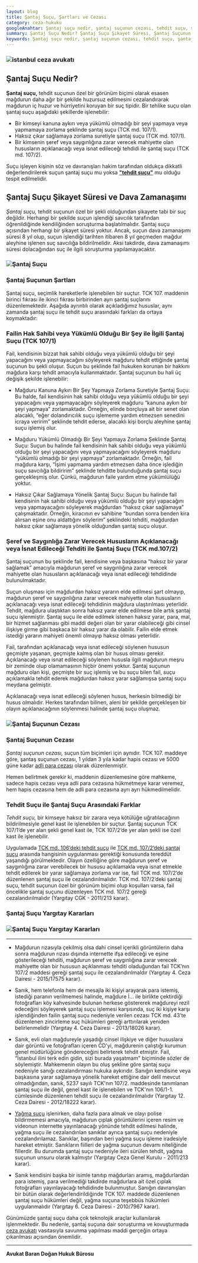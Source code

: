 ```yaml
---
layout: blog
title: Şantaj Suçu, Şartları ve Cezası
category: ceza-hukuku
googleAnahtar: Şantaj suçu nedir, şantaj suçunun cezası, tehdit suçu, şantaj suçu yargıtay kararları, hukuk bürosu, ceza avukatı, ağır ceza avukatı, istanbul avukat, istanbul ceza avukatı
summary: Şantaj Suçu Nedir? Şantaj Suçu Şikayet Süresi, Şantaj Suçunun Şartları, Şantaj Suçu Dava Zamanaşımı, Tehdit Suçu ile Şantaj Suçu Arasındaki Farklar, Şantaj Suçunun Cezası, Şantaj Suçu Yargıtay Kararları ve Ceza Avukatı
keywords: Şantaj suçu nedir, şantaj suçunun cezası, tehdit suçu, şantaj suçu yargıtay kararları, hukuk bürosu, ceza avukatı, ağır ceza avukatı, istanbul avukat, istanbul ceza avukatı, bahçelievler avukat, 
---
```


### ![istanbul ceza avukatı](https://camo.githubusercontent.com/f24abcba8f58bb01aef0b92787e06b188fde43a5/687474703a2f2f692e68697a6c69726573696d2e636f6d2f704244455a6e2e6a7067 "Ceza Avukatı")



## Şantaj Suçu Nedir?

**Şantaj suçu,** tehdit suçunun özel bir görünüm biçimi olarak esasen mağdurun daha ağır bir şekilde huzursuz edilmesini cezalandırarak mağdurun iç huzur ve hürriyetini koruyan bir suç tipidir. Bir tehlike suçu olan şantaj suçu aşağıdaki şekillerde işlenebilir:

*	Bir kimseyi kanuna aykırı veya yükümlü olmadığı bir şeyi yapmaya veya yapmamaya zorlama şeklinde şantaj suçu (TCK md. 107/1).
* Haksız çıkar sağlamaya zorlama suretiyle şantaj suçu (TCK md. 107/1).
*	Bir kimsenin şeref veya saygınlığına zarar verecek mahiyette olan hususların açıklanacağı veya isnat edileceği tehdidi ile şantaj suçu (TCK md. 107/2). 

Suçu işleyen kişinin söz ve davranışları hakim tarafından oldukça dikkatli değerlendirilerek suçun şantaj suçu mu yoksa [**"tehdit suçu"**](https://barandogan.av.tr/blog/ceza-hukuku/tehdit-sucu-sartlari-cezasi.html)  mu olduğu tespit edilmelidir. 

## Şantaj Suçu Şikayet Süresi ve Dava Zamanaşımı

*Şantaj suçu,* tehdit suçunun özel bir şekli olduğundan şikayete tabi bir suç değildir. Herhangi bir şekilde suçun işlendiği savcılık tarafından öğrenildiğinde kendiliğinden soruşturma başlatılmalıdır.  Şantaj suçu açısından herhangi bir şikayet süresi yoktur. Ancak, suçun dava zamanaşımı süresi 8 yıl olup, suçun işlendiği tarihten itibaren 8 yıl geçmeden mağdur aleyhine işlenen suç savcılığa bildirilmelidir. Aksi takdirde, dava zamanaşımı süresi dolacağından suç ile ilgili soruşturma yapılamayacaktır.

### ![Şantaj Suçu](https://camo.githubusercontent.com/6f038d54750a2e75324d5a89abbd1f91c08eb39e/687474703a2f2f692e68697a6c69726573696d2e636f6d2f6a33336d71722e6a7067 "Şantaj Suçu Nedir")

### Şantaj Suçunun Şartları

Şantaj suçu, seçimlik hareketlerle işlenebilen bir suçtur. TCK 107. maddenin birinci fıkrası ile ikinci fıkrası birbirinden ayrı şantaj suçlarını düzenlemektedir. Aşağıda ayrıntılı olarak açıkladığımız hususlar, aynı zamanda şantaj suçu ile tehdit suçu arasındaki farkları da ortaya koymaktadır: 

### Failin Hak Sahibi veya Yükümlü Olduğu Bir Şey ile İlgili Şantaj Suçu (TCK 107/1)

Fail, kendisinin bizzat hak sahibi olduğu veya yükümlü olduğu bir şeyi yapacağını veya yapmayacağını söyleyerek mağduru tehdit ettiğinde şantaj suçunun bu şekli oluşur.  Suçun bu şeklinde fail hukuken korunan bir hakkını mağdura karşı tehdit amacıyla kullanmaktadır. Şantaj suçunun bu hali üç değişik şekilde işlenebilir:

-	Mağduru Kanuna Aykırı Bir Şey Yapmaya Zorlama Suretiyle Şantaj Suçu: Bu halde, fail kendisinin hak sahibi olduğu veya yükümlü olduğu bir şeyi yapacağını veya yapmayacağını söyleyerek mağduru “kanuna aykırı bir şeyi yapmaya” zorlamaktadır.  Örneğin, elinde borçluya ait bir senet olan alacaklı, “eğer dolandırıcılık suçu işlememe yardım etmezsen senedini icraya veririm” şeklinde tehdit ederse, alacaklı kişi borçlu aleyhine şantaj suçu işlemiş olur.		              

-	Mağduru Yükümlü Olmadığı Bir Şeyi Yapmaya Zorlama Şeklinde Şantaj Suçu: Suçun bu halinde fail kendisinin hak sahibi olduğu veya yükümlü olduğu bir şeyi yapacağını veya yapmayacağını söyleyerek mağduru “yükümlü olmadığı bir şeyi yapmaya” zorlamaktadır. Örneğin, fail mağdura karşı, “İşimi yapmama yardım etmezsen daha önce işlediğin suçu savcılığa bildiririm” şeklinde tehditte bulunduğunda şantaj suçu gerçekleşmiş olur.  Çünkü, mağdurun faile yardım etme yükümlülüğü yoktur. 	

-	Haksız Çıkar Sağlamaya Yönelik Şantaj Suçu: Suçun bu halinde fail kendisinin hak sahibi olduğu veya yükümlü olduğu bir şeyi yapacağını veya yapmayacağını söyleyerek mağdurdan “haksız çıkar sağlamaya” çalışmaktadır. Örneğin, kiracının ev sahibine “bundan sonra benden kira alırsan eşine onu aldattığını söylerim” şeklindeki tehditi, mağdurdan haksız çıkar sağlamaya yönelik olduğundan şantaj suçu oluşur.

### Şeref ve Saygınlığa Zarar Verecek Hususların Açıklanacağı veya İsnat Edileceği Tehditi ile Şantaj Suçu (TCK md.107/2)

Şantaj suçunun bu şeklinde fail, kendisine veya başkasına “haksız bir yarar sağlamak” amacıyla mağdurun şeref ve saygınlığına zarar verecek mahiyette olan hususların açıklanacağı veya isnat edileceği tehdidinde bulunulmaktadır.

Suçun oluşması için mağdurdan haksız yararın elde edilmesi şart olmayıp, mağdurun şeref ve saygınlığına zarar verecek mahiyette olan hususların açıklanacağı veya isnat edileceği tehdidinin mağdura ulaştırılması yeterlidir. Tehdit, mağdura ulaştıktan sonra haksız yarar elde edilmese bile artık şantaj suçu işlenmiştir. Şantaj suçu ile elde edilmek istenen haksız yarar, para, mal, bir hizmet sağlanması gibi maddi değeri olan bir yarar olabileceği gibi cinsel ilişkiye girme gibi başkaca bir haksız yarar da olabilir. Failin elde etmek istediği yararın mahiyeti önemli olmayıp haksız olması yeterlidir.

Fail, tarafından açıklanacağı veya isnat edileceği söylenen hususun geçmişte yaşanan, geçmişte kalmış olan bir husus olması gerekir. Açıklanacağı veya isnat edileceği söylenen hususla ilgili mağdurun meşru bir zeminde olup olamamasının hiçbir önemi yoktur. Şantaj suçunun mağduru olan kişi, geçmişte bir suç işlemiş ve bu suçu bilen fail, suçu açıklamakla tehdit ederek mağdurdan haksız yarar sağlamışsa şantaj suçu meydana gelmiştir. 

Açıklanacağı veya isnat edileceği söylenen husus, herkesin bilmediği bir husus olmalıdır. Herkes tarafından bilinen, aleni bir şekilde gerçekleşen bir olayın açıklanacağının söylenmesi halinde şantaj suçu oluşmaz. 

### ![Şantaj Suçunun Cezası](https://camo.githubusercontent.com/a77294eb0e457ebb54472f5c65968eb969ec5508/687474703a2f2f692e68697a6c69726573696d2e636f6d2f4538386b4e7a2e6a7067 "Şantaj Suçunun Cezası")

### Şantaj Suçunun Cezası 

*Şantaj suçunun cezası,* suçun tüm biçimleri için aynıdır. TCK 107. maddeye göre, şantaş suçunun cezası, 1 yıldan 3 yıla kadar hapis cezası ve 5000 güne kadar [adli para cezası](https://barandogan.av.tr/blog/ceza-hukuku/adli-para-cezasi.html) olarak düzenlenmiştir.

Hemen belirtmek gerekir ki, maddenin düzenlemesine göre mahkeme, sadece hapis cezası veya adli para cezasına hükmetmeye karar veremez, hem hapis cezasına hem de adli para cezasına ayrı ayrı hükmedilmelidir.

### Tehdit Suçu ile Şantaj Suçu Arasındaki Farklar

*Tehdit suçu,* bir kimseye haksız bir zarara veya kötülüğe uğratılacağının bildirilmesiyle genel kast ile işlenebilen bir suçtur. Şantaj suçunun TCK 107/1’de yer alan şekli genel kast ile, TCK 107/2’de yer alan şekli ise özel kast ile işlenebilir.

Uygulamada [TCK md. 106’deki tehdit suçu](http://www.turkhukuksitesi.com/mevzuat.php?mid=3937) ile  [TCK md. 107/2’deki şantaj suçu](http://www.turkhukuksitesi.com/mevzuat.php?mid=3938) arasında hangisinin uygulanması gerektiği konusunda tereddüt yaşandığı görülmektedir. Olayın özelliğine göre mağdurun şeref ve saygınlığına zarar verebilecek bir hususu açıklamakla veya isnat etmekle tehdit edilerek  bir yarar sağlamaya zorlama var ise, fail TCK md. 107/2’de düzenlenen şantaj suçu ile cezalandırılmalıdır. TCK md. 107/2’deki şantaj suçu, tehdit suçunun özel bir görünüm biçimi olup koşulları varsa, fail öncelikle şantaj suçunu düzenleyen TCK md. 107/2 gereği cezalandırılmalıdır (Yargıtay CGK - 2011/213 karar).

### Şantaj Suçu Yargıtay Kararları

### ![Şantaj Suçu Yargıtay Kararları](https://camo.githubusercontent.com/2bc8da8b8d1ebe39ca79a8a70d005204bc4900a7/687474703a2f2f692e68697a6c69726573696d2e636f6d2f34627a584f712e6a7067 "Şantaj Suçu Yargıtay Kararları")
---

-	Mağdurun rızasıyla  çekilmiş olsa dahi cinsel içerikli görüntülerin daha sonra mağdurun rızası dışında internette ifşa edileceği ve eşine gösterileceği tehditi, mağdurun şeref ve saygınlığına zarar verecek mahiyette olan bir hususun açıklanması tehditi oladuğundan fail TCK’nın 107/2 maddesi gereği şantaj suçu ile cezalandırılmaldır (Yargıtay 4. Ceza Dairesi - 2015/17575 karar).			

-	Sanık, hem telefonla hem de mesajla iki kişiyi arayarak para istemiş, istediği paranın verilmemesi halinde, mağdure İ… ile birlikte çektirdiği fotoğrafları köy kahvesinde bulunan herkese göstererek mağdureyi rezil edeceğini söyleyerek şantaj suçu işlemesi karşısında, suç iki kişiye karşı işlendiğinden failin şantaj suçu nedeniyle verilen cezası TCK md. 43’te düzenlenen zincirleme suç hükümleri gereği arttırılarak yeniden belirlenmelidir (Yargıtay 4. Ceza Dairesi - 2013/18026 karar).		

-	Sanık, evli olan mağdureyle yaşadığı cinsel ilişkiye ve diğer hususlara dair görüntü ve fotoğrafları içeren CD'yi, mağdurenin çalıştığı kurumun genel müdürlüğüne göndereceğini belirterek tehdit etmiştir. Fail, “İstanbul ilini terk edin gidin, sizi burada yaşatmam" biçiminde sözler de söylemiştir. Mahkemenin olayın bu oluş şekline göre şantaj suçu nedeniyle sanığı cezalandırması hukuka aykırıdır. Sanığın kendisine veya başkasına yarar sağlamaya yönelik hareket ettiğine dair delil mevcut olmadığından, sanık, 5237 sayılı TCK'nın 107/2. maddesinde tanımlanan şantaj suçu ile değil, genel kast ile işlenebilen ve TCK'nın 106/1-1. cümlesinde düzenlenen tehdit suçu ile cezalandırılmalıdır (Yargıtay 12. Ceza Dairesi - 2012/18222 karar).	

-	[Yağma suçu](https://barandogan.av.tr/blog/ceza-hukuku/yagma-sucu-gasp-sucu.html) işlenirken, daha fazla para almak ve olayı polise bildirmemesi amacıyla, mağdurun çıplak görüntülerini içeren resim ve videonun internette yayınlanacağı yönünde tehdit edilmesi halinde, yağma suçu ile cezalandırılan sanıklar ayrıca şantaj suçu nedeniyle cezalandırılamaz. Sanıklar, başından beri yağma suçu işleme iradesiyle hareket etmiştir. Sanıkların fiilleri de yağma suçunun devamı niteliğinde fillerdir. Bu durumda şantaj suçu nedeniyle ileri sürülen tehdit, yağma suçunun unsuru olarak kalmıştır (Yargıtay Ceza Genel Kurulu - 2011/213 karar).		

-	Sanık kendisini başka bir isimle tanıtıp mağdurları aramış, mağdurlardan para istemiş, para verilmediği takdirde mağdurlara ait özel çıplak fotoğrafları yayınlayacağı tehdidinde bulunmuştur. Sanığın davranışları bir bütün olarak değerlendirildiğinde TCK 107. maddede düzenlenen şantaj suçu hükümleri değil, yağma suçuna teşebbüs hükümleri uygulanmalıdır (Yargıtay 6. Ceza Dairesi - 2010/7967 karar).				 

Günümüzde şantaj suçu daha çok teknolojik araçlar kullanılarak işlenmektedir. Bu nedenle, şantaj suçuna dair soruşturma ve kovuşturmada  [ceza avukatı](https://barandogan.av.tr/blog/ceza-hukuku/ceza-avukatinin-islevi.html) vasıtasıyla savunma yapılması maddi gerçeğin ortaya çıkarılması açısından önemlidir.


______________________________________________________________________________________________________________________________________

**Avukat Baran Doğan Hukuk Bürosu**





